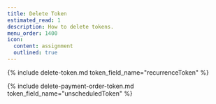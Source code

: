 ```yaml
---
title: Delete Token
estimated_read: 1
description: How to delete tokens.
menu_order: 1400
icon:
  content: assignment
  outlined: true
---
```


{% include delete-token.md token_field_name="recurrenceToken" %}

{% include delete-payment-order-token.md token_field_name="unscheduledToken" %}
